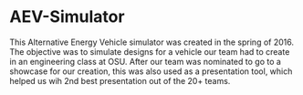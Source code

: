 # AEV-Simulator
This Alternative Energy Vehicle simulator was created in the spring of 2016. The objective was to simulate designs for a vehicle our team had to create in an engineering class at OSU. After our team was nominated to go to a showcase for our creation, this was also used as a presentation tool, which helped us wih 2nd best presentation out of the 20+ teams.
